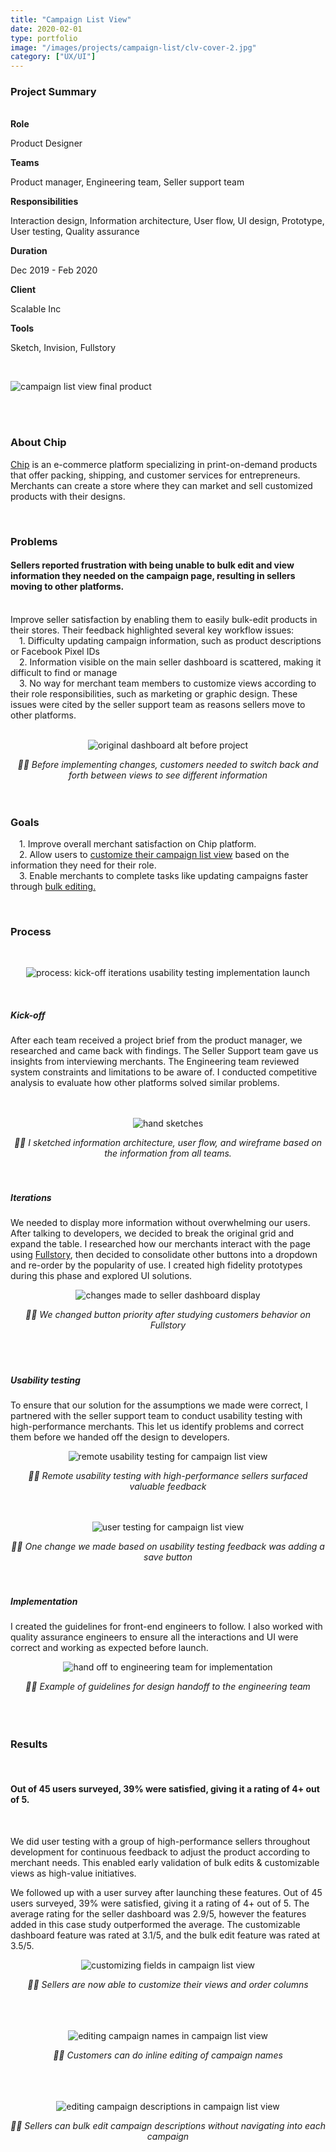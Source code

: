 ```yaml
---
title: "Campaign List View"
date: 2020-02-01
type: portfolio
image: "/images/projects/campaign-list/clv-cover-2.jpg"
category: ["UX/UI"]
---
```


<div class="container cs-summary">
	<div class="row cs-summary-row">
		<div class="col-xs-12 col-sm-12 col-md-1 col-lg-1"></div>
		<div class="col-xs-12 col-sm-12 col-md-11 col-lg-11">
			<h3>Project Summary</h3>
			<br>
		</div>
	</div>
	<div class="row cs-summary-row">
		<div class="col-xs-12 col-sm-12 col-md-1 col-lg-1"></div>
		<div class="col-xs-12 col-sm-12 col-md-6 col-lg-6">
			<b>Role</b>
			<p>Product Designer</p>
			<b>Teams</b>
			<p>Product manager, Engineering team, Seller support team</p>
			<b>Responsibilities</b>
			<p>Interaction design, Information architecture, User flow, UI design, Prototype, User testing, Quality assurance</p>
		</div>
		<div class="col-xs-12 col-sm-12 col-md-1 col-lg-1"></div>
		<div class="col-xs-12 col-sm-12 col-md-3 col-lg-3">
			<b>Duration</b>
			<p>Dec 2019 - Feb 2020</p>
			<b>Client</b>
			<p>Scalable Inc</p>
			<b>Tools</b>
			<p>Sketch, Invision, Fullstory</p>
		</div>
	</div>
</div>
<br>

<p><img src="/images/projects/campaign-list/clv-cover-2.jpg" loading="lazy" alt="campaign list view final product"></p>
<br><br>



<h3>About Chip</h3>
<div class="container">
	<div class="row">
		<div class="col-xs-12 col-sm-12 col-md-10 col-lg-8">
			<p>
				<a href="https://www.chipchip.com/" target="_blank" rel="noopener noreferrer">Chip</a> is an e-commerce platform specializing in print-on-demand products that offer packing, shipping, and customer services for entrepreneurs. Merchants can create a store where they can market and sell customized products with their designs.
			</p><br>
		</div>
	</div>
</div>


<h3>Problems</h3>
<div class="container">
	<div class="row">
		<div class="col-xs-12 col-sm-12 col-md-10 col-lg-8">
			<h4>Sellers reported frustration with being unable to bulk edit and view information they needed on the campaign page, resulting in sellers moving to other platforms.</h4>
			<br>
		</div>
	</div>
	<div class="row">
		<div class="col-xs-12 col-sm-12 col-md-10 col-lg-8">
			Improve seller satisfaction by enabling them to easily bulk-edit products in their stores. Their feedback highlighted several key workflow issues:<br>
			&emsp;1. Difficulty updating campaign information, such as product descriptions or Facebook Pixel IDs<br>
			&emsp;2. Information visible on the main seller dashboard is scattered, making it difficult to find or manage<br>
			&emsp;3. No way for merchant team members to customize views according to their role responsibilities, such as marketing or graphic design. These issues were cited by the seller support team as reasons sellers move to other platforms.<br>
			<br>
		</div>
	</div>
</div>

<div style="text-align:center;">
	<p><img src="/images/projects/campaign-list/before-changes.jpg" loading="lazy" alt="original dashboard alt before project"></p>
	<i>&#9757;&#127995; Before implementing changes, customers needed to switch back and forth between views to see different information</i><br><br>
</div>
<br>



<h3>Goals</h3>
<div class="container">
	<div class="row">
		<div class="col-xs-12 col-sm-12 col-md-10 col-lg-8">
			<p>
			&emsp;1. Improve overall merchant satisfaction on Chip platform.<br>
			&emsp;2. Allow users to <a href="./#customizable_view">customize their campaign list view</a> based on the information they need for their role.<br>
			&emsp;3. Enable merchants to complete tasks like updating campaigns faster through <a href="./#bulk_edit_name">bulk editing.</a></p>
			<br>
		</div>
	</div>
</div>


<h3>Process</h3>
<br>
<div style="text-align:center;">
	<p><img src="/images/projects/personalized-text/process.jpg" loading="lazy" alt="process: kick-off iterations usability testing implementation launch"></p>
</div>
<br>

<h5>Kick-off</h5>
<div class="container">
	<div class="row">
		<div class="col-xs-12 col-sm-12 col-md-10 col-lg-8">
			After each team received a project brief from the product manager, we researched and came back with findings. The Seller Support team gave us insights from interviewing merchants. The Engineering team reviewed system constraints and limitations to be aware of. I conducted competitive analysis to evaluate how other platforms solved similar problems.
		</div>
	</div>
</div>
<br><br>

<div style="text-align:center;">
	<p><img src="/images/projects/campaign-list/hand-sketches.jpg" loading="lazy" alt="hand sketches"></p>
	<i>&#9757;&#127995; I sketched information architecture, user flow, and wireframe based on the information from all teams.</i><br><br>
</div>
<br>

<h5>Iterations</h5>
<div class="container">
	<div class="row">
		<div class="col-xs-12 col-sm-12 col-md-10 col-lg-8">
			<p>We needed to display more information without overwhelming our users. After talking to developers, we decided to break the original grid and expand the table. I researched how our merchants interact with the page using <a href="https://www.fullstory.com/" target="_blank" rel="noopener noreferrer">Fullstory</a>, then decided to consolidate other buttons into a dropdown and re-order by the popularity of use. I created high fidelity prototypes during this phase and explored UI solutions.</p>
		</div>
	</div>
</div>

<div style="text-align:center;">
	<p><img src="/images/projects/campaign-list/after-research.jpg" loading="lazy" alt="changes made to seller dashboard display"></p>
	<i>&#9757;&#127995; We changed button priority after studying customers behavior on Fullstory</i><br><br>
</div><br><br>

<h5>Usability testing</h5>
<div class="container">
	<div class="row">
		<div class="col-xs-12 col-sm-12 col-md-10 col-lg-8">
			<p>To ensure that our solution for the assumptions we made were correct, I partnered with the seller support team to conduct usability testing with high-performance merchants. This let us identify problems and correct them before we handed off the design to developers.</p>
		</div>
	</div>
</div>

<div style="text-align:center;">
	<p><img src="/images/projects/campaign-list/remote-user-test.jpg" loading="lazy" alt="remote usability testing for campaign list view"></p>
	<i>&#9757;&#127995; Remote usability testing with high-performance sellers surfaced valuable feedback</i><br><br>
</div>
<br>

<div style="text-align:center;">
	<p><img src="/images/projects/campaign-list/after-testing.jpg" loading="lazy" alt="user testing for campaign list view"></p>
	<i>&#9757;&#127995; One change we made based on usability testing feedback was adding a save button</i><br><br>
</div>
<br>



<h5>Implementation</h5>
<div class="container">
	<div class="row">
		<div class="col-xs-12 col-sm-12 col-md-10 col-lg-8">
			<p>I created the guidelines for front-end engineers to follow. I also worked with quality assurance engineers to ensure all the interactions and UI were correct and working as expected before launch.</p>
		</div>
	</div>
</div>

<div style="text-align:center;">
	<p><img src="/images/projects/campaign-list/eng-hand-off.jpg" loading="lazy" alt="hand off to engineering team for implementation"></p>
	<i>&#9757;&#127995; Example of guidelines for design handoff to the engineering team</i><br><br>
</div><br><br>



<h3>Results</h3>
<br>
<div class="container">
	<div class="row">
		<div class="col-xs-12 col-sm-12 col-md-10 col-lg-8">
			<h4>Out of 45 users surveyed, 39% were satisfied, giving it a rating of 4+ out of 5.</h4>
			<br>
		</div>
	</div>
	<div class="row">
		<div class="col-xs-12 col-sm-12 col-md-10 col-lg-8">
			<p>We did user testing with a group of high-performance sellers throughout development for continuous feedback to adjust the product according to merchant needs. This enabled early validation of bulk edits & customizable views as high-value initiatives.</p>
			<p>We followed up with a user survey after launching these features. Out of 45 users surveyed, 39% were satisfied, giving it a rating of 4+ out of 5. The average rating for the seller dashboard was 2.9/5, however the features added in this case study outperformed the average. The customizable dashboard feature was rated at 3.1/5, and the bulk edit feature was rated at 3.5/5.</p>
		</div>
	</div>
</div>

<div id="customizable_view" style="text-align:center;">
	<p><img src="/images/projects/campaign-list/customize-view.jpg" loading="lazy" alt="customizing fields in campaign list view"></p>
	<i>&#9757;&#127995; Sellers are now able to customize their views and order columns</i><br><br>
</div><br><br>

<div id="bulk_edit_name" style="text-align:center;">
	<p><img src="/images/projects/campaign-list/inline-editing.jpg" loading="lazy" alt="editing campaign names in campaign list view"></p>
	<i>&#9757;&#127995; Customers can do inline editing of campaign names</i><br><br>
</div><br><br>

<div style="text-align:center;">
	<p><img src="/images/projects/campaign-list/edit-desc.jpg" loading="lazy" alt="editing campaign descriptions in campaign list view"></p>
	<i>&#9757;&#127995; Sellers can bulk edit campaign descriptions without navigating into each campaign</i><br><br>
</div>
<br><br>
